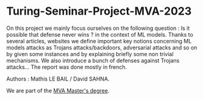 # Turing-Seminar-Project-MVA-2023
On this project we mainly focus ourselves on the following question : Is it possible that defense never wins ? in the context of ML models. Thanks to several articles, websites we define important key notions concerning ML models attacks as Trojans attacks/backdoors, adversarial attacks and so on by given some instances and by explaining briefly some non trivial mechanisms. We also introduce a bunch of defenses against Trojans attacks...
The report was done mostly in french.

Authors : Mathis LE BAIL / David SAHNA.

We are part of the [MVA Master's degree](https://www.master-mva.com/).

